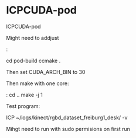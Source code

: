 # ICPCUDA-pod
ICPCUDA-pod

Might need to addjust

:

   cd pod-build
   ccmake .

Then set CUDA_ARCH_BIN to 30

Then make with one core:

:
   cd ..
   make -j 1


Test program:

ICP  ~/logs/kinect/rgbd_dataset_freiburg1_desk/ -v

Mihgt need to run with sudo permisions on first run
